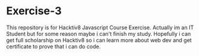 # Exercise-3
This repository is for Hacktiv8 Javascript Course Exercise. Actually im an IT Student but for some reason maybe i can't finish my study. Hopefully i can get full scholarship on Hacktiv8 so i can learn more about web dev and get certificate to prove that i can do code.
